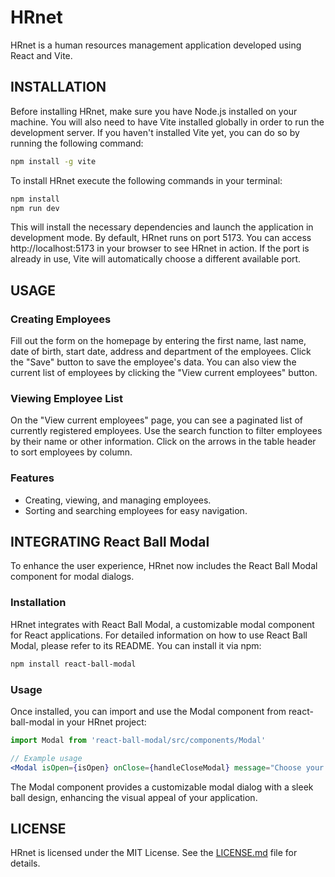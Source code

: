 # HRnet

HRnet is a human resources management application developed using React and Vite.

## INSTALLATION

Before installing HRnet, make sure you have Node.js installed on your machine. You will also need to have Vite installed globally in order to run the development server. If you haven't installed Vite yet, you can do so by running the following command:

```bash
npm install -g vite
```

To install HRnet execute the following commands in your terminal:

```bash
npm install
npm run dev
```

This will install the necessary dependencies and launch the application in development mode. By default, HRnet runs on port 5173. You can access http://localhost:5173 in your browser to see HRnet in action.
If the port is already in use, Vite will automatically choose a different available port.

## USAGE

### Creating Employees
Fill out the form on the homepage by entering the first name, last name, date of birth, start date, address and department of the employees.
Click the "Save" button to save the employee's data.
You can also view the current list of employees by clicking the "View current employees" button.

### Viewing Employee List
On the "View current employees" page, you can see a paginated list of currently registered employees.
Use the search function to filter employees by their name or other information.
Click on the arrows in the table header to sort employees by column.

### Features
- Creating, viewing, and managing employees.
- Sorting and searching employees for easy navigation.

## INTEGRATING React Ball Modal
To enhance the user experience, HRnet now includes the React Ball Modal component for modal dialogs.

### Installation
HRnet integrates with React Ball Modal, a customizable modal component for React applications. For detailed information on how to use React Ball Modal, please refer to its README.
You can install it via npm:

```bash
npm install react-ball-modal
```

### Usage
Once installed, you can import and use the Modal component from react-ball-modal in your HRnet project:

```jsx
import Modal from 'react-ball-modal/src/components/Modal'

// Example usage
<Modal isOpen={isOpen} onClose={handleCloseModal} message="Choose your content!" />
```

The Modal component provides a customizable modal dialog with a sleek ball design, enhancing the visual appeal of your application.

## LICENSE
HRnet is licensed under the MIT License. See the [LICENSE.md](LICENSE.md) file for details.